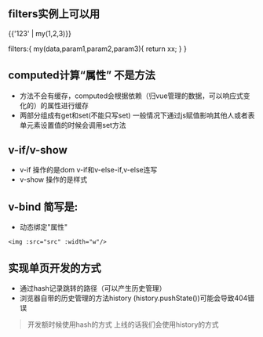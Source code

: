 ## filters实例上可以用
{{'123' | my(1,2,3)}}

filters:{
    my(data,param1,param2,param3){
        return xx;
    }
}

## computed计算“属性” 不是方法
- 方法不会有缓存，computed会根据依赖（归vue管理的数据，可以响应式变化的）的属性进行缓存
- 两部分组成有get和set(不能只写set) 一般情况下通过js赋值影响其他人或者表单元素设置值的时候会调用set方法

## v-if/v-show
- v-if 操作的是dom        v-if和v-else-if,v-else连写
- v-show 操作的是样式

## v-bind 简写是:
- 动态绑定"属性"
```
<img :src="src" :width="w"/>
```

## 实现单页开发的方式
- 通过hash记录跳转的路径（可以产生历史管理）
- 浏览器自带的历史管理的方法history (history.pushState())可能会导致404错误

> 开发额时候使用hash的方式  上线的话我们会使用history的方式